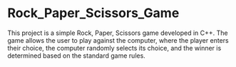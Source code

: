 # Rock_Paper_Scissors_Game
This project is a simple Rock, Paper, Scissors game developed in C++. The game allows the user to play against the computer, where the player enters their choice, the computer randomly selects its choice, and the winner is determined based on the standard game rules.
